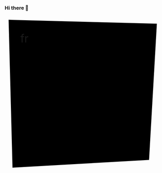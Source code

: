 ### Hi there 👋

<svg viewBox="0 0 200 200" xmlns="http://www.w3.org/2000/svg">

  <polygon points="5,5 195,10 185,185 10,195" />

  <!-- Common use case: embed HTML text into SVG -->
  <foreignObject x="20" y="20" width="160" height="160">
    <!--
      In the context of SVG embedded in an HTML document, the XHTML
      namespace could be omitted, but it is mandatory in the
      context of an SVG document
    -->
    <div xmlns="http://www.w3.org/1999/xhtml">
      <div class="fr">fr</div>
    </div>
  </foreignObject>
</svg>
